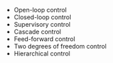 - Open-loop control
- Closed-loop control
- Supervisory control
- Cascade control
- Feed-forward control
- Two degrees of freedom control
- Hierarchical control